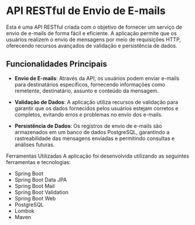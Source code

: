 # API RESTful de Envio de E-mails
Esta é uma API RESTful criada com o objetivo de fornecer um serviço de envio de e-mails de forma fácil e eficiente. A aplicação permite que os usuários realizem o envio de mensagens por meio de requisições HTTP, oferecendo recursos avançados de validação e persistência de dados.

## Funcionalidades Principais
 - **Envio de E-mails**: Através da API, os usuários podem enviar e-mails para destinatários específicos, fornecendo informações como remetente, destinatário, assunto e conteúdo da mensagem.

 - **Validação de Dados**: A aplicação utiliza recursos de validação para garantir que os dados fornecidos pelos usuários estejam corretos e completos, evitando erros e problemas no envio dos e-mails.

 - **Persistência de Dados**: Os registros de envio de e-mails são armazenados em um banco de dados PostgreSQL, garantindo a rastreabilidade das mensagens enviadas e permitindo consultas e análises futuras.

Ferramentas Utilizadas
A aplicação foi desenvolvida utilizando as seguintes ferramentas e tecnologias:

 - Spring Boot
 - Spring Boot Data JPA
 - Spring Boot Mail
 - Spring Boot Validation
 - Spring Boot Web
 - PostgreSQL
 - Lombok
 - Maven
